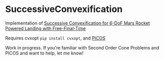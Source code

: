 # SuccessiveConvexification
Implementation of [Successive Convexification for 6-DoF Mars Rocket Powered Landing with Free-Final-Time](https://arxiv.org/abs/1802.03827)


Requires cvxopt `pip install cvxopt`, and [PICOS](http://picos.zib.de/intro.html#installation)

Work in progress. If you're familiar with Second Order Cone Problems and PICOS and want to help, let me know!
